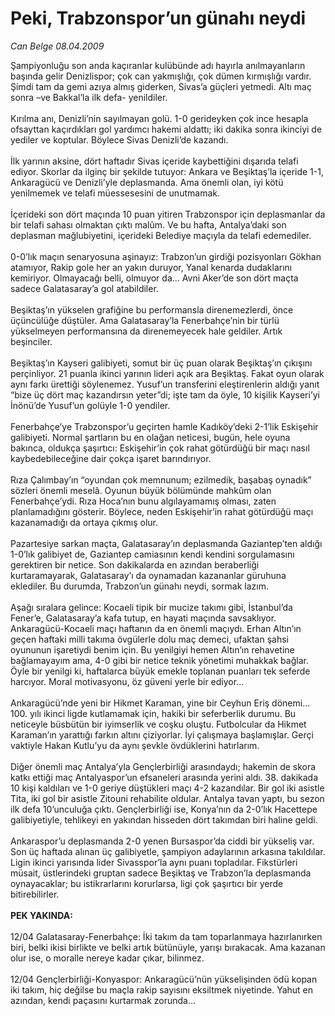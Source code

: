 # Peki, Trabzonspor’un günahı neydi

*Can Belge 08.04.2009*

<div class="taraf_structure_2col_1zq">
<div class="margen_n">



 <p>Şampiyonluğu son anda kaçıranlar kulübünde adı hayırla anılmayanların başında gelir Denizlispor; çok can yakmışlığı, çok dümen kırmışlığı vardır. Şimdi tam da gemi azıya almış giderken, Sivas’a güçleri yetmedi. Altı maç sonra –ve Bakkal’la ilk defa- yenildiler. <br/><br/>Kırılma anı, Denizli’nin sayılmayan golü. 1-0 gerideyken çok ince hesapla ofsayttan kaçırdıkları gol yardımcı hakemi aldattı; iki dakika sonra ikinciyi de yediler ve koptular. Böylece Sivas Denizli’de kazandı. <br/><br/>İlk yarının aksine, dört haftadır Sivas içeride kaybettiğini dışarıda telafi ediyor. Skorlar da ilginç bir şekilde tutuyor: Ankara ve Beşiktaş’la içeride 1-1, Ankaragücü ve Denizli’yle deplasmanda. Ama önemli olan, iyi kötü yenilmemek ve telafi müessesesini de unutmamak. <br/><br/>İçerideki son dört maçında 10 puan yitiren Trabzonspor için deplasmanlar da bir telafi sahası olmaktan çıktı malûm. Ve bu hafta, Antalya’daki son deplasman mağlubiyetini, içerideki Belediye maçıyla da telafi edemediler. <br/><br/>0-0’lık maçın senaryosuna aşinayız: Trabzon’un girdiği pozisyonları Gökhan atamıyor, Rakip gole her an yakın duruyor, Yanal kenarda dudaklarını kemiriyor. Olmayacağı belli, olmuyor da... Avni Aker’de son dört maçta sadece Galatasaray’a gol atabildiler. <br/><br/>Beşiktaş’ın yükselen grafiğine bu performansla direnemezlerdi, önce üçüncülüğe düştüler. Ama Galatasaray’la Fenerbahçe’nin bir türlü yükselmeyen performansına da direnemeyecek hale geldiler. Artık beşinciler. <br/><br/>Beşiktaş’ın Kayseri galibiyeti, somut bir üç puan olarak Beşiktaş’ın çıkışını perçinliyor. 21 puanla ikinci yarının lideri açık ara Beşiktaş. Fakat oyun olarak aynı farkı ürettiği söylenemez. Yusuf’un transferini eleştirenlerin aldığı yanıt “bize üç dört maç kazandırsın yeter”di; işte tam da öyle, 10 kişilik Kayseri’yi İnönü’de Yusuf’un golüyle 1-0 yendiler. <br/><br/>Fenerbahçe’ye Trabzonspor’u geçirten hamle Kadıköy’deki 2-1’lik Eskişehir galibiyeti. Normal şartların bu en olağan neticesi, bugün, hele oyuna bakınca, oldukça şaşırtıcı: Eskişehir’in çok rahat götürdüğü bir maçı nasıl kaybedebileceğine dair çokça işaret barındırıyor. <br/><br/>Rıza Çalımbay’ın “oyundan çok memnunum; ezilmedik, başabaş oynadık” sözleri önemli meselâ. Oyunun büyük bölümünde mahkûm olan Fenerbahçe’ydi. Rıza Hoca’nın bunu algılayamamış olması, zaten planlamadığını gösterir. Böylece, neden Eskişehir’in rahat götürdüğü maçı kazanamadığı da ortaya çıkmış olur. <br/><br/>Pazartesiye sarkan maçta, Galatasaray’ın deplasmanda Gaziantep’ten aldığı 1-0’lık galibiyet de, Gaziantep camiasının kendi kendini sorgulamasını gerektiren bir netice. Son dakikalarda en azından beraberliği kurtaramayarak, Galatasaray’ı da oynamadan kazananlar güruhuna eklediler. Bu durumda, Trabzon’un günahı neydi, sormak lazım. <br/><br/>Aşağı sıralara gelince: Kocaeli tipik bir mucize takımı gibi, İstanbul’da Fener’e, Galatasaray’a kafa tutup, en hayati maçında savsaklıyor. Ankaragücü-Kocaeli maçı haftanın da en önemli maçıydı. Erhan Altın’ın geçen haftaki milli takıma övgülerle dolu maç demeci, ufaktan şahsi oyununun işaretiydi benim için. Bu yenilgiyi hemen Altın’ın rehavetine bağlamayayım ama, 4-0 gibi bir netice teknik yönetimi muhakkak bağlar. Öyle bir yenilgi ki, haftalarca büyük emekle toplanan puanları tek seferde harcıyor. Moral motivasyonu, öz güveni yerle bir ediyor... <br/><br/>Ankaragücü’nde yeni bir Hikmet Karaman, yine bir Ceyhun Eriş dönemi... 100. yılı ikinci ligde kutlamamak için, hakiki bir seferberlik durumu. Bu neticeyle büsbütün bir iyimserlik ve coşku oluştu. Futbolcular da Hikmet Karaman’ın yarattığı farkın altını çiziyorlar. İyi çalışmaya başlamışlar. Gerçi vaktiyle Hakan Kutlu’yu da aynı şevkle övdüklerini hatırlarım. <br/><br/>Diğer önemli maç Antalya’yla Gençlerbirliği arasındaydı; hakemin de skora katkı ettiği maç Antalyaspor’un efsaneleri arasında yerini aldı. 38. dakikada 10 kişi kaldıları ve 1-0 geriye düştükleri maçı 4-2 kazandılar. Bir gol iki asistle Tita, iki gol bir asistle Zitouni rehabilite oldular. Antalya tavan yaptı, bu sezon ilk defa 10’unculuğa çıktı. Gençlerbirliği ise, Konya’nın da 2-0’lık Hacettepe galibiyetiyle, tehlikeyi en yakından hisseden dört takımdan biri haline geldi. <br/><br/>Ankaraspor’u deplasmanda 2-0 yenen Bursaspor’da ciddi bir yükseliş var. Son üç haftada alınan üç galibiyetle, şampiyon adaylarının arkasına takıldılar. Ligin ikinci yarısında lider Sivasspor’la aynı puanı topladılar. Fikstürleri müsait, üstlerindeki gruptan sadece Beşiktaş ve Trabzon’la deplasmanda oynayacaklar; bu istikrarlarını korurlarsa, ligi çok şaşırtıcı bir yerde bitirebilirler. <b><br/><br/>PEK YAKINDA: </b><br/><br/>12/04 Galatasaray-Fenerbahçe: İki takım da tam toparlanmaya hazırlanırken biri, belki ikisi birlikte ve belki artık bütünüyle, yarışı bırakacak. Ama kazanan olur ise, o moralle nereye kadar çıkar, bilinmez. <br/><br/>12/04 Gençlerbirliği-Konyaspor: Ankaragücü’nün yükselişinden ödü kopan iki takım, hiç değilse bu maçla rakip sayısını eksiltmek niyetinde. Yahut en azından, kendi paçasını kurtarmak zorunda...</p>

<br/>


<div id="taraf_not">
</div>

</div>


</div>
